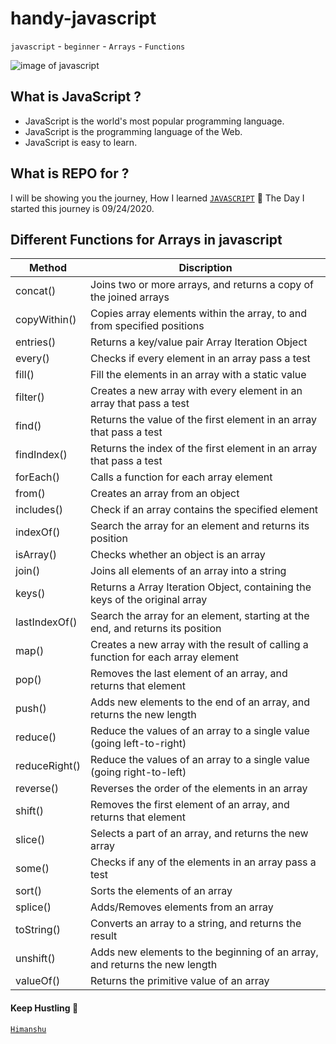 # handy-javascript
`javascript` - `beginner` - `Arrays` - `Functions`

![image of javascript](https://gtracademy.com/wp-content/uploads/2020/02/JS-article-2.jpg)

## What is JavaScript ?
- JavaScript is the world's most popular programming language.
- JavaScript is the programming language of the Web.
- JavaScript is easy to learn.

## What is REPO for ?
I will be showing you the journey, How I learned [`JAVASCRIPT`](https://developer.mozilla.org/en-US/docs/Web/JavaScript) :firecracker:
The Day I started this journey is 09/24/2020.

## Different Functions for Arrays in javascript

**Method** | **Discription**
------------ | -------------
concat()	| Joins two or more arrays, and returns a copy of the joined arrays
copyWithin() |	Copies array elements within the array, to and from specified positions
entries()	| Returns a key/value pair Array Iteration Object
every() |	Checks if every element in an array pass a test
fill()	| Fill the elements in an array with a static value
filter()	| Creates a new array with every element in an array that pass a test
find()	| Returns the value of the first element in an array that pass a test
findIndex()| Returns the index of the first element in an array that pass a test
forEach()	| Calls a function for each array element
from() | Creates an array from an object
includes()	| Check if an array contains the specified element
indexOf()	| Search the array for an element and returns its position
isArray()	| Checks whether an object is an array
join()	| Joins all elements of an array into a string
keys()	| Returns a Array Iteration Object, containing the keys of the original array
lastIndexOf() |	Search the array for an element, starting at the end, and returns its position
map()	| Creates a new array with the result of calling a function for each array element
pop()	| Removes the last element of an array, and returns that element
push()	| Adds new elements to the end of an array, and returns the new length
reduce()	| Reduce the values of an array to a single value (going left-to-right)
reduceRight() |	Reduce the values of an array to a single value (going right-to-left)
reverse()	| Reverses the order of the elements in an array
shift()	| Removes the first element of an array, and returns that element
slice()	| Selects a part of an array, and returns the new array
some()	| Checks if any of the elements in an array pass a test
sort()	| Sorts the elements of an array
splice()	| Adds/Removes elements from an array
toString()	| Converts an array to a string, and returns the result
unshift()	| Adds new elements to the beginning of an array, and returns the new length
valueOf()	| Returns the primitive value of an array

#### Keep Hustling :hugs:
[`Himanshu`](https://github.com/himanshutiwari15)
